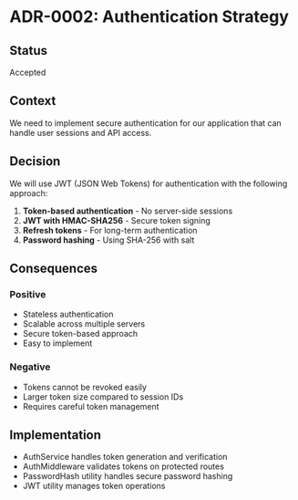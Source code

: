 # ADR-0002: Authentication Strategy

## Status

Accepted

## Context

We need to implement secure authentication for our application that can handle user sessions and API access.

## Decision

We will use JWT (JSON Web Tokens) for authentication with the following approach:

1. **Token-based authentication** - No server-side sessions
2. **JWT with HMAC-SHA256** - Secure token signing
3. **Refresh tokens** - For long-term authentication
4. **Password hashing** - Using SHA-256 with salt

## Consequences

### Positive
- Stateless authentication
- Scalable across multiple servers
- Secure token-based approach
- Easy to implement

### Negative
- Tokens cannot be revoked easily
- Larger token size compared to session IDs
- Requires careful token management

## Implementation

- AuthService handles token generation and verification
- AuthMiddleware validates tokens on protected routes
- PasswordHash utility handles secure password hashing
- JWT utility manages token operations

